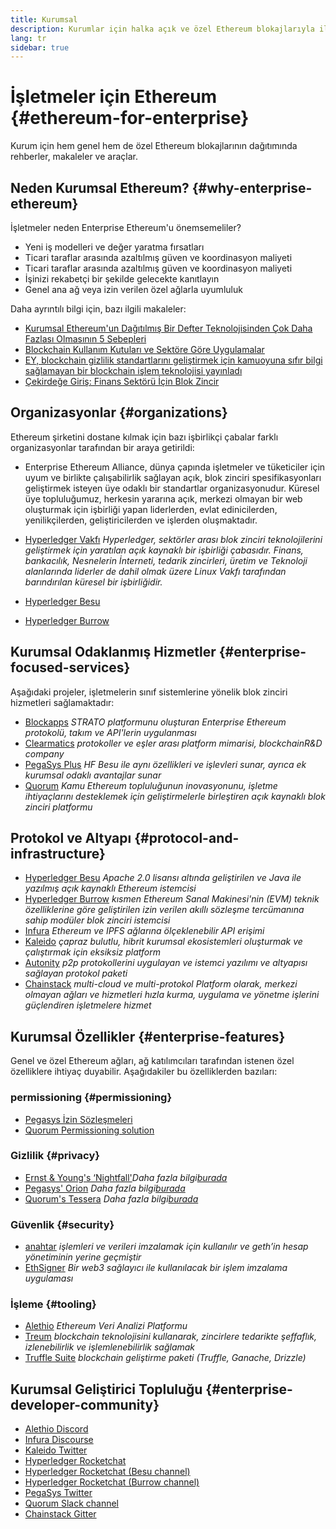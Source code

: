 ```yaml
---
title: Kurumsal
description: Kurumlar için halka açık ve özel Ethereum blokajlarıyla ilgili kılavuzlar, makaleler ve araçlar
lang: tr
sidebar: true
---
```


# İşletmeler için Ethereum {#ethereum-for-enterprise}

<div class="featured">Kurum için hem genel hem de özel Ethereum blokajlarının dağıtımında rehberler, makaleler ve araçlar.</div>

## Neden Kurumsal Ethereum? {#why-enterprise-ethereum}

İşletmeler neden Enterprise Ethereum'u önemsemeliler?

- Yeni iş modelleri ve değer yaratma fırsatları
- Ticari taraflar arasında azaltılmış güven ve koordinasyon maliyeti
- Ticari taraflar arasında azaltılmış güven ve koordinasyon maliyeti
- İşinizi rekabetçi bir şekilde gelecekte kanıtlayın
- Genel ana ağ veya izin verilen özel ağlarla uyumluluk

Daha ayrıntılı bilgi için, bazı ilgili makaleler:

- [Kurumsal Ethereum'un Dağıtılmış Bir Defter Teknolojisinden Çok Daha Fazlası Olmasının 5 Sebepleri](https://media.consensys.net/5-reasons-why-enterprise-ethereum-is-so-much-more-than-a-distributed-ledger-technology-c9a89db82cb5)
- [Blockchain Kullanım Kutuları ve Sektöre Göre Uygulamalar](https://media.consensys.net/enterprise-ethereum-blockchain-use-cases-and-applications-by-industry-3914d1210049)
- [EY, blockchain gizlilik standartlarını geliştirmek için kamuoyuna sıfır bilgi sağlamayan bir blockchain işlem teknolojisi yayınladı](https://www.ey.com/en_gl/news/2019/04/ey-releases-zero-knowledge-proof-blockchain-transaction-technology-to-the-public-domain-to-advance-blockchain-privacy-standards)
- [Çekirdeğe Giriş: Finans Sektörü İçin Blok Zincir](https://medium.com/blockchain-at-berkeley/introduction-to-quorum-blockchain-for-the-financial-sector-58813f84e88c)

## Organizasyonlar {#organizations}

Ethereum şirketini dostane kılmak için bazı işbirlikçi çabalar farklı organizasyonlar tarafından bir araya getirildi:

- Enterprise Ethereum Alliance, dünya çapında işletmeler ve tüketiciler için uyum ve birlikte çalışabilirlik sağlayan açık, blok zinciri spesifikasyonları geliştirmek isteyen üye odaklı bir standartlar organizasyonudur. Küresel üye topluluğumuz, herkesin yararına açık, merkezi olmayan bir web oluşturmak için işbirliği yapan liderlerden, evlat edinicilerden, yenilikçilerden, geliştiricilerden ve işlerden oluşmaktadır.

- [Hyperledger Vakfı](https://hyperledger.org) _Hyperledger, sektörler arası blok zinciri teknolojilerini geliştirmek için yaratılan açık kaynaklı bir işbirliği çabasıdır. Finans, bankacılık, Nesnelerin İnterneti, tedarik zincirleri, üretim ve Teknoloji alanlarında liderler de dahil olmak üzere Linux Vakfı tarafından barındırılan küresel bir işbirliğidir._
- [Hyperledger Besu](https://www.hyperledger.org/blog/2019/08/29/announcing-hyperledger-besu)
- [Hyperledger Burrow](https://www.hyperledger.org/projects/hyperledger-burrow)

## Kurumsal Odaklanmış Hizmetler {#enterprise-focused-services}

Aşağıdaki projeler, işletmelerin sınıf sistemlerine yönelik blok zinciri hizmetleri sağlamaktadır:

- [Blockapps](https://blockapps.net/) _STRATO platformunu oluşturan Enterprise Ethereum protokolü, takım ve API'lerin uygulanması_
- [Clearmatics](https://www.clearmatics.com/about) _protokoller ve eşler arası platform mimarisi, blockchainR&D company_
- [PegaSys Plus](https://pegasys.tech/enterprise/) _HF Besu ile aynı özellikleri ve işlevleri sunar, ayrıca ek kurumsal odaklı avantajlar sunar_
- [Quorum](https://www.goquorum.com/) _Kamu Ethereum topluluğunun inovasyonunu, işletme ihtiyaçlarını desteklemek için geliştirmelerle birleştiren açık kaynaklı blok zinciri platformu_

## Protokol ve Altyapı {#protocol-and-infrastructure}

- [Hyperledger Besu](https://www.hyperledger.org/projects/besu) _Apache 2.0 lisansı altında geliştirilen ve Java ile yazılmış açık kaynaklı Ethereum istemcisi_
- [Hyperledger Burrow](https://www.hyperledger.org/projects/hyperledger-burrow) _kısmen Ethereum Sanal Makinesi'nin (EVM) teknik özelliklerine göre geliştirilen izin verilen akıllı sözleşme tercümanına sahip modüler blok zinciri istemcisi_
- [Infura](https://infura.io/) _Ethereum ve IPFS ağlarına ölçeklenebilir API erişimi_
- [Kaleido](https://kaleido.io/) _çapraz bulutlu, hibrit kurumsal ekosistemleri oluşturmak ve çalıştırmak için eksiksiz platform_
- [Autonity](https://www.clearmatics.com/about/) _p2p protokollerini uygulayan ve istemci yazılımı ve altyapısı sağlayan protokol paketi_
- [Chainstack](https://chainstack.com/) _multi-cloud ve multi-protokol Platform olarak, merkezi olmayan ağları ve hizmetleri hızla kurma, uygulama ve yönetme işlerini güçlendiren işletmelere hizmet_

## Kurumsal Özellikler {#enterprise-features}

Genel ve özel Ethereum ağları, ağ katılımcıları tarafından istenen özel özelliklere ihtiyaç duyabilir. Aşağıdakiler bu özelliklerden bazıları:

### permissioning {#permissioning}

- [Pegasys İzin Sözleşmeleri](https://github.com/PegaSysEng/permissioning-smart-contracts)
- [Quorum Permissioning solution](https://github.com/jpmorganchase/quorum/wiki/Security)

### Gizlilik {#privacy}

- [Ernst & Young's ‘Nightfall'](https://github.com/EYBlockchain/nightfall)_Daha fazla bilgi[burada](https://bravenewcoin.com/insights/ernst-and-young-rolls-out-'nightfall-to-enable-private-transactions-on)_
- [Pegasys' Orion](https://docs.pantheon.pegasys.tech/en/stable/Concepts/Privacy/Privacy-Overview/) _Daha fazla bilgi[burada](https://pegasys.tech/privacy-in-pantheon-how-it-works-and-why-your-enterprise-should-care/)_
- [Quorum's Tessera](https://docs.goquorum.com/en/latest/Privacy/Tessera/Tessera/) _Daha fazla bilgi[burada](https://github.com/jpmorganchase/tessera/wiki/How-Tessera-works)_

### Güvenlik {#security}

- [anahtar](https://geth.ethereum.org/clef/Overview) _işlemleri ve verileri imzalamak için kullanılır ve geth’in hesap yönetiminin yerine geçmiştir_
- [EthSigner](https://gitter.im/PegaSysEng/EthSigner) _Bir web3 sağlayıcı ile kullanılacak bir işlem imzalama uygulaması_

### İşleme {#tooling}

- [Alethio](https://aleth.io/) _Ethereum Veri Analizi Platformu_
- [Treum](https://treum.io/) _blockchain teknolojisini kullanarak, zincirlere tedarikte şeffaflık, izlenebilirlik ve işlemlenebilirlik sağlamak_
- [Truffle Suite](https://trufflesuite.com) _blockchain geliştirme paketi (Truffle, Ganache, Drizzle)_

## Kurumsal Geliştirici Topluluğu {#enterprise-developer-community}

- [Alethio Discord](https://discord.gg/d2t8NuU)
- [Infura Discourse](https://community.infura.io/)
- [Kaleido Twitter ](https://twitter.com/Kaleido_io)
- [Hyperledger Rocketchat ](https://chat.hyperledger.org/)
- [Hyperledger Rocketchat (Besu channel)](https://chat.hyperledger.org/channel/besu)
- [Hyperledger Rocketchat (Burrow channel)](https://chat.hyperledger.org/channel/burrow)
- [PegaSys Twitter](https://twitter.com/Kaleido_io)
- [Quorum Slack channel](http://bit.ly/quorum-slack)
- [Chainstack Gitter](https://gitter.im/chainstack/Lobby)
